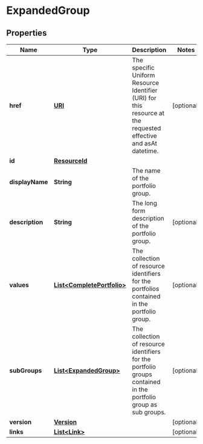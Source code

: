 

# ExpandedGroup

## Properties

Name | Type | Description | Notes
------------ | ------------- | ------------- | -------------
**href** | [**URI**](URI.md) | The specific Uniform Resource Identifier (URI) for this resource at the requested effective and asAt datetime. |  [optional]
**id** | [**ResourceId**](ResourceId.md) |  | 
**displayName** | **String** | The name of the portfolio group. | 
**description** | **String** | The long form description of the portfolio group. |  [optional]
**values** | [**List&lt;CompletePortfolio&gt;**](CompletePortfolio.md) | The collection of resource identifiers for the portfolios contained in the portfolio group. |  [optional]
**subGroups** | [**List&lt;ExpandedGroup&gt;**](ExpandedGroup.md) | The collection of resource identifiers for the portfolio groups contained in the portfolio group as sub groups. |  [optional]
**version** | [**Version**](Version.md) |  |  [optional]
**links** | [**List&lt;Link&gt;**](Link.md) |  |  [optional]



